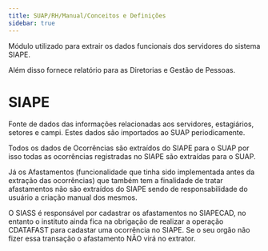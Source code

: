 ```yaml
---
title: SUAP/RH/Manual/Conceitos e Definições
sidebar: true
---
```


Módulo utilizado para extrair os dados funcionais dos servidores do sistema SIAPE.

Além disso fornece relatório para as Diretorias e Gestão de Pessoas.

# SIAPE 

Fonte de dados das informações relacionadas aos servidores, estagiários, setores e campi. Estes dados são importados ao SUAP periodicamente.

Todos os dados de Ocorrências são extraídos do SIAPE para o SUAP por isso todas as ocorrências registradas no SIAPE são extraídas para o SUAP. 

Já os Afastamentos (funcionalidade que tinha sido implementada antes da extração das ocorrências) que também tem a finalidade de tratar afastamentos não são extraídos do SIAPE sendo de responsabilidade do usuário a criação manual dos mesmos. 

 O SIASS é responsável por cadastrar os afastamentos no SIAPECAD, no entanto o instituto ainda fica na obrigação de realizar a operação CDATAFAST para cadastar uma ocorrência no SIAPE. Se o seu orgão não fizer essa transação o afastamento NÃO virá no extrator. 
